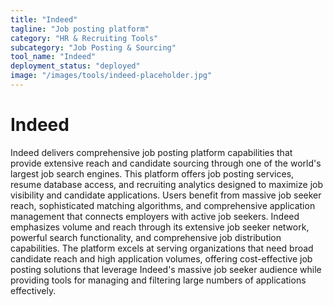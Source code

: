 ```yaml
---
title: "Indeed"
tagline: "Job posting platform"
category: "HR & Recruiting Tools"
subcategory: "Job Posting & Sourcing"
tool_name: "Indeed"
deployment_status: "deployed"
image: "/images/tools/indeed-placeholder.jpg"
---
```


# Indeed

Indeed delivers comprehensive job posting platform capabilities that provide extensive reach and candidate sourcing through one of the world's largest job search engines. This platform offers job posting services, resume database access, and recruiting analytics designed to maximize job visibility and candidate applications. Users benefit from massive job seeker reach, sophisticated matching algorithms, and comprehensive application management that connects employers with active job seekers. Indeed emphasizes volume and reach through its extensive job seeker network, powerful search functionality, and comprehensive job distribution capabilities. The platform excels at serving organizations that need broad candidate reach and high application volumes, offering cost-effective job posting solutions that leverage Indeed's massive job seeker audience while providing tools for managing and filtering large numbers of applications effectively.

